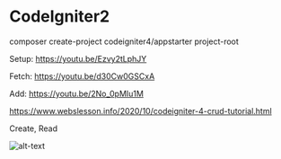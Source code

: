 # CodeIgniter2


composer create-project codeigniter4/appstarter project-root

Setup: https://youtu.be/Ezvy2tLphJY

Fetch: https://youtu.be/d30Cw0GSCxA

Add: https://youtu.be/2No_0pMIu1M

https://www.webslesson.info/2020/10/codeigniter-4-crud-tutorial.html

Create, Read

![alt-text](https://user-images.githubusercontent.com/58724748/106558254-63c33200-655e-11eb-8b38-54cae55f7d9c.png)
